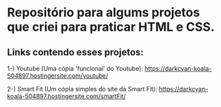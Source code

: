 # Repositório para algums projetos que criei para praticar HTML e CSS. 
## Links contendo esses projetos:

1-) Youtube (Uma cópia 'funcional' do Youtube): https://darkcyan-koala-504897.hostingersite.com/youtube/

2-) Smart Fit (Um cópia simples do site da Smart Fit): https://darkcyan-koala-504897.hostingersite.com/smartFit/
